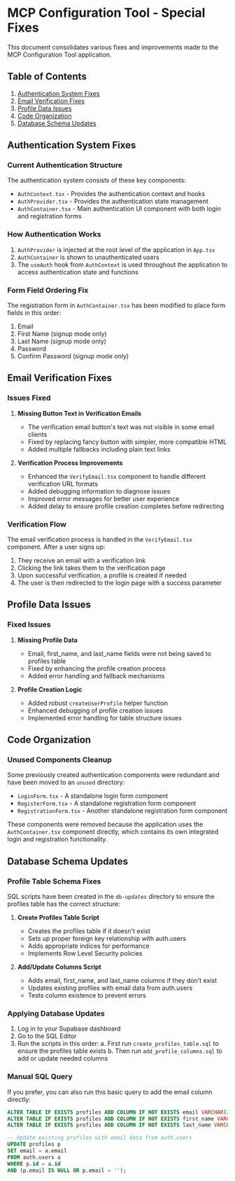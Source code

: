 # MCP Configuration Tool - Special Fixes

This document consolidates various fixes and improvements made to the MCP Configuration Tool application.

## Table of Contents

1. [Authentication System Fixes](#authentication-system-fixes)
2. [Email Verification Fixes](#email-verification-fixes)
3. [Profile Data Issues](#profile-data-issues)
4. [Code Organization](#code-organization)
5. [Database Schema Updates](#database-schema-updates)

## Authentication System Fixes

### Current Authentication Structure

The authentication system consists of these key components:

- `AuthContext.tsx` - Provides the authentication context and hooks
- `AuthProvider.tsx` - Provides the authentication state management
- `AuthContainer.tsx` - Main authentication UI component with both login and registration forms

### How Authentication Works

1. `AuthProvider` is injected at the root level of the application in `App.tsx`
2. `AuthContainer` is shown to unauthenticated users
3. The `useAuth` hook from `AuthContext` is used throughout the application to access authentication state and functions

### Form Field Ordering Fix

The registration form in `AuthContainer.tsx` has been modified to place form fields in this order:
1. Email
2. First Name (signup mode only)
3. Last Name (signup mode only)
4. Password
5. Confirm Password (signup mode only)

## Email Verification Fixes

### Issues Fixed

1. **Missing Button Text in Verification Emails**
   - The verification email button's text was not visible in some email clients
   - Fixed by replacing fancy button with simpler, more compatible HTML
   - Added multiple fallbacks including plain text links

2. **Verification Process Improvements**
   - Enhanced the `VerifyEmail.tsx` component to handle different verification URL formats
   - Added debugging information to diagnose issues
   - Improved error messages for better user experience
   - Added delay to ensure profile creation completes before redirecting

### Verification Flow

The email verification process is handled in the `VerifyEmail.tsx` component. After a user signs up:
1. They receive an email with a verification link
2. Clicking the link takes them to the verification page
3. Upon successful verification, a profile is created if needed
4. The user is then redirected to the login page with a success parameter

## Profile Data Issues

### Fixed Issues

1. **Missing Profile Data**
   - Email, first_name, and last_name fields were not being saved to profiles table
   - Fixed by enhancing the profile creation process
   - Added error handling and fallback mechanisms

2. **Profile Creation Logic**
   - Added robust `createUserProfile` helper function
   - Enhanced debugging of profile creation issues
   - Implemented error handling for table structure issues

## Code Organization

### Unused Components Cleanup

Some previously created authentication components were redundant and have been moved to an `unused` directory:
- `LoginForm.tsx` - A standalone login form component
- `RegisterForm.tsx` - A standalone registration form component
- `RegistrationForm.tsx` - Another standalone registration form component

These components were removed because the application uses the `AuthContainer.tsx` component directly, which contains its own integrated login and registration functionality.

## Database Schema Updates

### Profile Table Schema Fixes

SQL scripts have been created in the `db-updates` directory to ensure the profiles table has the correct structure:

1. **Create Profiles Table Script**
   - Creates the profiles table if it doesn't exist
   - Sets up proper foreign key relationship with auth.users
   - Adds appropriate indices for performance
   - Implements Row Level Security policies

2. **Add/Update Columns Script**
   - Adds email, first_name, and last_name columns if they don't exist
   - Updates existing profiles with email data from auth.users
   - Tests column existence to prevent errors

### Applying Database Updates

1. Log in to your Supabase dashboard
2. Go to the SQL Editor
3. Run the scripts in this order:
   a. First run `create_profiles_table.sql` to ensure the profiles table exists
   b. Then run `add_profile_columns.sql` to add or update needed columns

### Manual SQL Query

If you prefer, you can also run this basic query to add the email column directly:

```sql
ALTER TABLE IF EXISTS profiles ADD COLUMN IF NOT EXISTS email VARCHAR(255);
ALTER TABLE IF EXISTS profiles ADD COLUMN IF NOT EXISTS first_name VARCHAR(100);
ALTER TABLE IF EXISTS profiles ADD COLUMN IF NOT EXISTS last_name VARCHAR(100);

-- Update existing profiles with email data from auth.users
UPDATE profiles p
SET email = a.email
FROM auth.users a
WHERE p.id = a.id 
AND (p.email IS NULL OR p.email = '');
```
